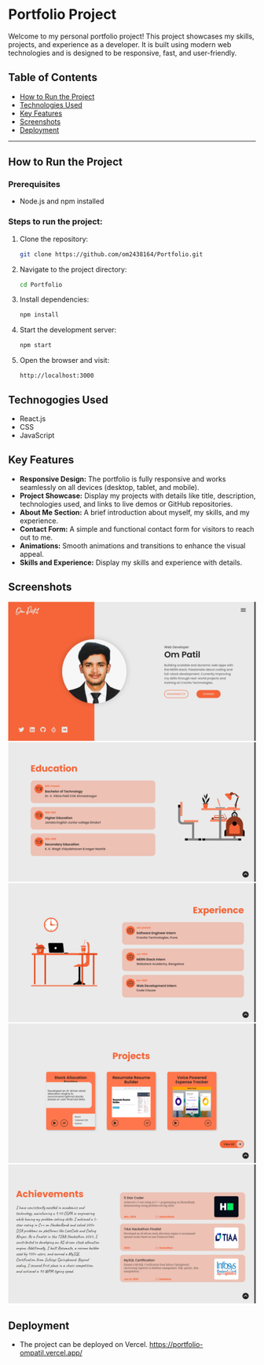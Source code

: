 # Portfolio Project

Welcome to my personal portfolio project! This project showcases my skills, projects, and experience as a developer. It is built using modern web technologies and is designed to be responsive, fast, and user-friendly.

## Table of Contents
- [How to Run the Project](#how-to-run-the-project)
- [Technologies Used](#technologies-used)
- [Key Features](#key-features)
- [Screenshots](#screenshots)
- [Deployment](#Deployment)

---

## How to Run the Project

### Prerequisites
- Node.js and npm installed

### Steps to run the project:
1. Clone the repository:
   ```sh
   git clone https://github.com/om2438164/Portfolio.git
   ```
2. Navigate to the project directory:
   ```sh
   cd Portfolio
   ```
3. Install dependencies:
   ```sh
   npm install
   ```
4. Start the development server:
   ```sh
   npm start
   ```
5. Open the browser and visit:
   ```
   http://localhost:3000
   ```
## Technogogies Used
- React.js
- CSS
- JavaScript

## Key Features
- **Responsive Design:** The portfolio is fully responsive and works seamlessly on all devices (desktop, tablet, and mobile).
- **Project Showcase:** Display my projects with details like title, description, technologies used, and links to live demos or GitHub repositories.
- **About Me Section:** A brief introduction about myself, my skills, and my experience.
- **Contact Form:** A simple and functional contact form for visitors to reach out to me.
- **Animations:** Smooth animations and transitions to enhance the visual appeal.
- **Skills and Experience:** Display my skills and experience with details.

## Screenshots
![Homepage](https://github.com/om2438164/Portfolio/blob/17e7a906f454b04a25b60d648a95d9684a1f2937/Home.png)
![Education section](https://github.com/om2438164/Portfolio/blob/17e7a906f454b04a25b60d648a95d9684a1f2937/Education.png)
![Experience section](https://github.com/om2438164/Portfolio/blob/17e7a906f454b04a25b60d648a95d9684a1f2937/Experience.png)
![Projects section](https://github.com/om2438164/Portfolio/blob/17e7a906f454b04a25b60d648a95d9684a1f2937/Projects.png)
![Achievements section](https://github.com/om2438164/Portfolio/blob/17e7a906f454b04a25b60d648a95d9684a1f2937/Achievements.png)


## Deployment
- The project can be deployed on Vercel.
https://portfolio-ompatil.vercel.app/



